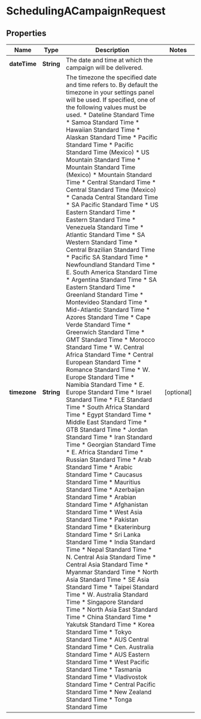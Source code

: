 
# SchedulingACampaignRequest

## Properties
Name | Type | Description | Notes
------------ | ------------- | ------------- | -------------
**dateTime** | **String** | The date and time at which the campaign will be delivered. | 
**timezone** | **String** | The timezone the specified date and time refers to. By default the timezone in your settings panel will be used. If specified, one of the following values must be used. * Dateline Standard Time * Samoa Standard Time * Hawaiian Standard Time * Alaskan Standard Time * Pacific Standard Time * Pacific Standard Time (Mexico) * US Mountain Standard Time * Mountain Standard Time (Mexico) * Mountain Standard Time * Central Standard Time * Central Standard Time (Mexico) * Canada Central Standard Time * SA Pacific Standard Time * US Eastern Standard Time * Eastern Standard Time * Venezuela Standard Time * Atlantic Standard Time * SA Western Standard Time * Central Brazilian Standard Time * Pacific SA Standard Time * Newfoundland Standard Time * E. South America Standard Time * Argentina Standard Time * SA Eastern Standard Time * Greenland Standard Time * Montevideo Standard Time * Mid-Atlantic Standard Time * Azores Standard Time * Cape Verde Standard Time * Greenwich Standard Time * GMT Standard Time * Morocco Standard Time * W. Central Africa Standard Time * Central European Standard Time * Romance Standard Time * W. Europe Standard Time * Namibia Standard Time * E. Europe Standard Time * Israel Standard Time * FLE Standard Time * South Africa Standard Time * Egypt Standard Time * Middle East Standard Time * GTB Standard Time * Jordan Standard Time * Iran Standard Time * Georgian Standard Time * E. Africa Standard Time * Russian Standard Time * Arab Standard Time * Arabic Standard Time * Caucasus Standard Time * Mauritius Standard Time * Azerbaijan Standard Time * Arabian Standard Time * Afghanistan Standard Time * West Asia Standard Time * Pakistan Standard Time * Ekaterinburg Standard Time * Sri Lanka Standard Time * India Standard Time * Nepal Standard Time * N. Central Asia Standard Time * Central Asia Standard Time * Myanmar Standard Time * North Asia Standard Time * SE Asia Standard Time * Taipei Standard Time * W. Australia Standard Time * Singapore Standard Time * North Asia East Standard Time * China Standard Time * Yakutsk Standard Time * Korea Standard Time * Tokyo Standard Time * AUS Central Standard Time * Cen. Australia Standard Time * AUS Eastern Standard Time * West Pacific Standard Time * Tasmania Standard Time * Vladivostok Standard Time * Central Pacific Standard Time * New Zealand Standard Time * Tonga Standard Time |  [optional]



